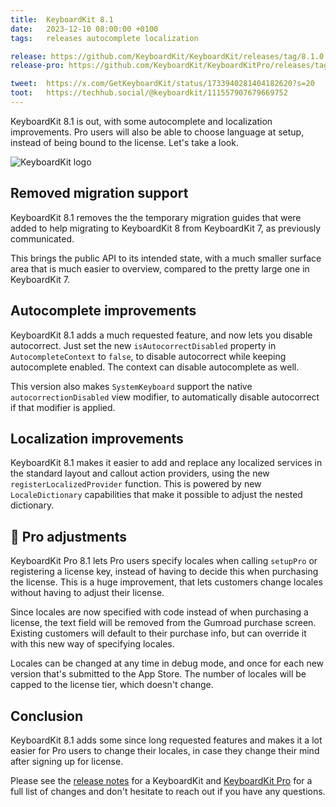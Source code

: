 ```yaml
---
title:  KeyboardKit 8.1
date:   2023-12-10 08:00:00 +0100
tags:   releases autocomplete localization 

release: https://github.com/KeyboardKit/KeyboardKit/releases/tag/8.1.0
release-pro: https://github.com/KeyboardKit/KeyboardKitPro/releases/tag/8.1.0

tweet:  https://x.com/GetKeyboardKit/status/1733940281404182620?s=20
toot:   https://techhub.social/@keyboardkit/111557907679669752
---
```


KeyboardKit 8.1 is out, with some autocomplete and localization improvements. Pro users will also be able to choose language at setup, instead of being bound to the license. Let's take a look.

![KeyboardKit logo]({{page.image}})


## Removed migration support

KeyboardKit 8.1 removes the the temporary migration guides that were added to help migrating to KeyboardKit 8 from KeyboardKit 7, as previously communicated.

This brings the public API to its intended state, with a much smaller surface area that is much easier to overview, compared to the pretty large one in KeyboardKit 7.


## Autocomplete improvements

KeyboardKit 8.1 adds a much requested feature, and now lets you disable autocorrect. Just set the new `isAutocorrectDisabled` property in `AutocompleteContext` to `false`, to disable autocorrect while keeping autocomplete enabled. The context can disable autocomplete as well.

This version also makes `SystemKeyboard` support the native `autocorrectionDisabled` view modifier, to automatically disable autocorrect if that modifier is applied.


## Localization improvements

KeyboardKit 8.1 makes it easier to add and replace any localized services in the standard layout and callout action providers, using the new `registerLocalizedProvider` function. This is powered by new `LocaleDictionary` capabilities that make it possible to adjust the nested dictionary.


## 👑 Pro adjustments

KeyboardKit Pro 8.1 lets Pro users specify locales when calling `setupPro` or registering a license key, instead of having to decide this when purchasing the license. This is a huge improvement, that lets customers change locales without having to adjust their license.

Since locales are now specified with code instead of when purchasing a license, the text field will be removed from the Gumroad purchase screen. Existing customers will default to their purchase info, but can override it with this new way of specifying locales.

Locales can be changed at any time in debug mode, and once for each new version that's submitted to the App Store. The number of locales will be capped to the license tier, which doesn't change.


## Conclusion

KeyboardKit 8.1 adds some since long requested features and makes it a lot easier for Pro users to change their locales, in case they change their mind after signing up for license.

Please see the [release notes]({{page.release}}) for a KeyboardKit and [KeyboardKit Pro]({{page.release-pro}}) for a full list of changes and don't hesitate to reach out if you have any questions.